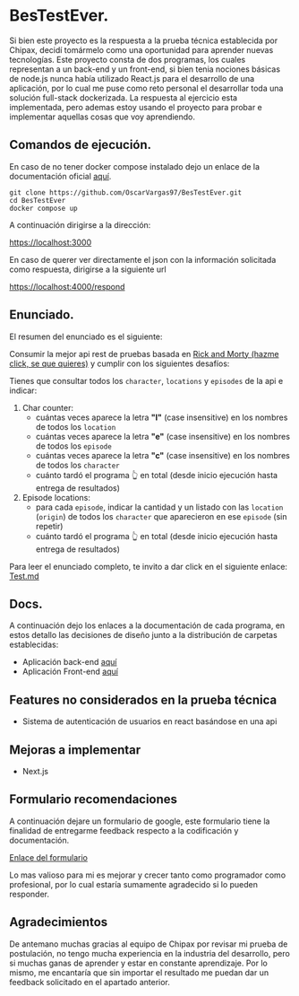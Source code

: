 # BesTestEver.
Si bien este proyecto es la respuesta a la prueba técnica establecida por Chipax, decidí tomármelo como una oportunidad para aprender nuevas tecnologías.
Este proyecto consta de dos programas, los cuales representan a un back-end y un front-end, si bien tenia nociones básicas de node.js nunca había utilizado React.js para el desarrollo de una aplicación, por lo cual me puse como reto personal el desarrollar toda una solución full-stack dockerizada.
La respuesta al ejercicio esta implementada, pero ademas estoy usando el proyecto para probar e implementar aquellas cosas que voy aprendiendo.

## Comandos de ejecución.
En caso de no tener docker compose instalado dejo un enlace de la documentación oficial [aquí](https://docs.docker.com/compose/install/).

```console
git clone https://github.com/OscarVargas97/BesTestEver.git
cd BesTestEver
docker compose up
```
A continuación dirigirse a la dirección:

[https://localhost:3000](https://localhost:3000)

En caso de querer ver directamente el json con la información solicitada como respuesta, dirigirse a la siguiente url

[https://localhost:4000/respond](https://localhost:4000/respond)

## Enunciado.

El resumen del enunciado es el siguiente:

Consumir la mejor api rest de pruebas basada en [Rick and Morty (hazme click, se que quieres)](https://rickandmortyapi.com/) y cumplir con los siguientes desafíos:

Tienes que consultar todos los `character`, `locations` y `episodes` de la api e indicar:
1. Char counter:
    - cuántas veces aparece la letra **"l"** (case insensitive) en los nombres de todos los `location`
    - cuántas veces aparece la letra **"e"** (case insensitive) en los nombres de todos los `episode`
    - cuántas veces aparece la letra **"c"** (case insensitive) en los nombres de todos los `character`
    - cuánto tardó el programa 👆 en total (desde inicio ejecución hasta entrega de resultados)
2. Episode locations:
    - para cada `episode`, indicar la cantidad y un listado con las `location` (`origin`) de todos los `character` que aparecieron en ese `episode` (sin repetir)
    - cuánto tardó el programa 👆 en total (desde inicio ejecución hasta entrega de resultados)

Para leer el enunciado completo, te invito a dar click en el siguiente enlace: [Test.md](docs/Test.md)

## Docs.
A continuación dejo los enlaces a la documentación de cada programa, en estos detallo las decisiones de diseño junto a la distribución de carpetas establecidas:
- Aplicación back-end  [aquí](docs/Server.md)
- Aplicación Front-end [aquí](docs/Cliente.md)

## Features no considerados en la prueba técnica
* Sistema de autenticación de usuarios en react basándose en una api

## Mejoras a implementar
* Next.js

## Formulario recomendaciones
A continuación dejare un formulario de google, este formulario tiene la finalidad de entregarme feedback respecto a la codificación y documentación.

[Enlace del formulario](https://docs.google.com/forms/d/1jLCJIpYxdx_ycywhJH-1OI6lw2TDYeNaOs8ubq_mEbI/viewform?edit_requested=true)

Lo mas valioso para mi es mejorar y crecer tanto como programador como profesional, por lo cual estaría sumamente agradecido si lo pueden responder.

## Agradecimientos

De antemano muchas gracias al equipo de Chipax por revisar mi prueba de postulación, no tengo mucha experiencia en la industria del desarrollo, pero si muchas ganas de aprender y estar en constante aprendizaje. Por lo mismo, me encantaría que sin importar el resultado me puedan dar un feedback solicitado en el apartado anterior.
